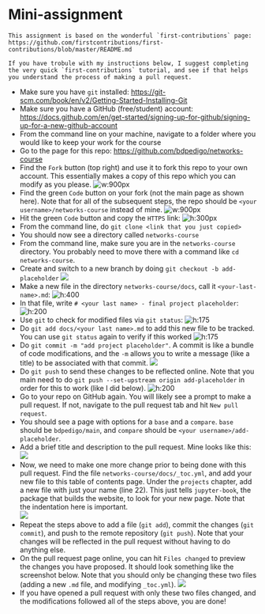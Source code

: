 # Mini-assignment 
```{note}
This assignment is based on the wonderful `first-contributions` page: https://github.com/firstcontributions/first-contributions/blob/master/README.md

If you have trobule with my instructions below, I suggest completing the very quick `first-contributions` tutorial, and see if that helps you understand the process of making a pull request.
```
- Make sure you have `git` installed: https://git-scm.com/book/en/v2/Getting-Started-Installing-Git
- Make sure you have a GitHub (free/student) account: https://docs.github.com/en/get-started/signing-up-for-github/signing-up-for-a-new-github-account
- From the command line on your machine, navigate to a folder where you would like to keep your work for the course
- Go to the page for this repo: https://github.com/bdpedigo/networks-course
- Find the `Fork` button (top right) and use it to fork this repo to your own account. This essentially makes a copy of this repo which you can modify as you please. 
  ![w:900px](./images/mini-assignment/git-page.png)
- Find the green `Code` button on your fork (not the main page as shown here). Note that for all of the subsequent steps, the repo should be `<your username>/networks-course` instead of mine.
  ![w:900px](./images/mini-assignment/git-page.png)
- Hit the green `Code` button and copy the `HTTPS` link: 
  ![h:300px](./images/mini-assignment/git-clone.png)
- From the command line, do `git clone <link that you just copied>`
- You should now see a directory called `networks-course`
- From the command line, make sure you are in the `networks-course` directory. You probably need to move there with a command like `cd networks-course`. 
- Create and switch to a new branch by doing `git checkout -b add-placeholder`
  ![](./images/mini-assignment/git-checkout.png)
- Make a new file in the directory `networks-course/docs`, call it `<your-last-name>.md`:
  ![h:400](./images/mini-assignment/nav-example-name-markdown.png)
- In that file, write `# <your last name> - final project placeholder`:
  ![h:200](./images/mini-assignment/name-example-markdown.png)
- Use `git` to check for modified files via `git status`: 
  ![h:175](./images/mini-assignment/git-status.png) 
- Do `git add docs/<your last name>.md` to add this new file to be tracked. You can use `git status` again to verify if this worked
  ![h:175](./images/mini-assignment/git-add.png) 
- Do `git commit -m "add project placeholder"`. A commit is like a bundle of code modifications, and the `-m` allows you to write a message (like a title) to be associated with that commit.
  ![](./images/mini-assignment/git-commit.png)
- Do `git push` to send these changes to be reflected online. Note that you main need to do `git push --set-upstream origin add-placeholder` in order for this to work (like I did below). 
  ![h:200](./images/mini-assignment/git-push-branch.png)
- Go to your repo on GitHub again. You will likely see a prompt to make a pull request. If not, navigate to the pull request tab and hit `New pull request`.
- You should see a page with options for a `base` and a `compare`. `base` should be `bdpedigo/main`, and `compare` should be `<your username>/add-placeholder`. 
- Add a brief title and description to the pull request. Mine looks like this: 
  ![](./images/mini-assignment/pr.png)
- Now, we need to make one more change prior to being done with this pull request. Find the file `networks-course/docs/_toc.yml`, and add your new file to this table of contents page. Under the `projects` chapter, add a new file with just your name (line 22). This just tells `jupyter-book`, the package that builds the website, to look for your new page. Note that the indentation here is important.    
  ![](./images/mini-assignment/toc-modify.png)
- Repeat the steps above to add a file (`git add`), commit the changes (`git commit`), and push to the remote repository (`git push`). Note that your changes will be reflected in the pull request without having to do anything else.
- On the pull request page online, you can hit `Files changed` to preview the changes you have proposed. It should look something like the screenshot below. Note that you should only be changing these two files (adding a new `.md` file, and modifying `_toc.yml`).
  ![](./images/mini-assignment/pr-modified.png)
- If you have opened a pull request with only these two files changed, and the modifications followed all of the steps above, you are done!